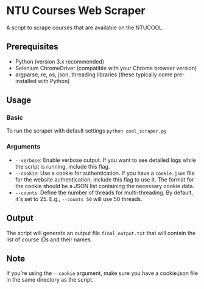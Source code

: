 # NTU Courses Web Scraper
A script to scrape courses that are available on the NTUCOOL. 

## Prerequisites

- Python (version 3.x recommended)
- Selenium ChromeDriver (compatible with your Chrome browser version)
- argparse, re, os, json, threading libraries (these typically come pre-installed with Python)

## Usage

### Basic
To run the scraper with default settings
```python cool_scraper.py```

### Arguments

- `--verbose`: Enable verbose output. If you want to see detailed logs while the script is running, include this flag.
- `--cookie`:  Use a cookie for authentication. If you have a `cookie.json` file for the website authentication, include this flag to use it. The format for the cookie should be a JSON list containing the necessary cookie data.
- `--counts`: Define the number of threads for multi-threading. By default, it's set to 25. E.g., `--counts 50` will use 50 threads.

## Output

The script will generate an output file `final_output.txt` that will contain the list of course IDs and their names.

## Note

If you're using the `--cookie` argument, make sure you have a cookie.json file in the same directory as the script.

